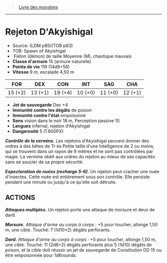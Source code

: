 ﻿> [Livre des monstres](tome_of_beasts.md)

---

# Rejeton D'Akyishigal

- Source: (LDM p85)(TOB p83)
- TOB: Spawn of Akyishigal
-  Fiélon (démon) de taille Moyenne (M), chaotique mauvais
- **Classe d'armure** 15 (armure naturelle)
- **Points de vie** 119 (14d8+56)
- **Vitesse** 9 m, escalade 4,50 m

|FOR|DEX|CON|INT|SAG|CHA|
|---|---|---|---|---|---|
|15 (+2)|13 (+1)|19 (+4)|10 (+0)|11 (+0)|12 (+1)|

- **Jet de sauvegarde** Dex +4
- **Immunité contre les dégâts** de poison
- **Immunité contre l'état** empoisonné
- **Sens** vision dans le noir 18 m, Perception passive 10
- **Langues** infernal, rejeton d'Akyishigal
- **Dangerosité** 5 (1 800PX)

**_Contrôle de la vermine._** Les rejetons d'Akyishigal peuvent donner des ordres à des bêtes de Tr ès Petite taille d'une Intelligence de 2 ou moins, qui se trouvent dans un rayon de 9 mètres et ne sont pas contrôlées par magie. La vermine obéit aux ordres du rejeton au mieux de ses capacités sans se soucier de sa propre sécurité.

**_Expectoration de nuées (recharge 5-6)._** Un rejeton peut cracher une nuée d'insectes. Cette nuée est entièrement sous son contrôle. Elle persiste pendant une minute ou jusqu'à ce qu'elle soit détruite.

## ACTIONS

**_Attaques multiples._** Un rejeton porte une attaque de morsure et deux de dard.

**_Morsure._** _Attaque d'arme au corps à corps :_ +5 pour toucher, allonge 1,50 m, une cible. Touché: 7 (1d10+2) dégâts perforants.

**_Dard._** _Attaque d'arme au corps à corps :_ +5 pour toucher, allonge 1,50 m, une cible. Touché: 11 (2d8+2) dégâts perforants plus 5 (1d10) dégâts de poison, et la cible doit réussir un jet de sauvegarde de Constitution DD 15 ou être empoisonnée pour 1d6rounds.

